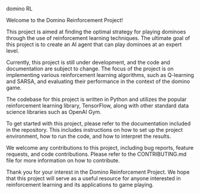 domino RL

Welcome to the Domino Reinforcement Project!

This project is aimed at finding the optimal strategy for playing dominoes through the use of reinforcement learning techniques. The ultimate goal of this project is to create an AI agent that can play dominoes at an expert level.

Currently, this project is still under development, and the code and documentation are subject to change. The focus of the project is on implementing various reinforcement learning algorithms, such as Q-learning and SARSA, and evaluating their performance in the context of the domino game.

The codebase for this project is written in Python and utilizes the popular reinforcement learning library, TensorFlow, along with other standard data science libraries such as OpenAI Gym.

To get started with this project, please refer to the documentation included in the repository. This includes instructions on how to set up the project environment, how to run the code, and how to interpret the results.

We welcome any contributions to this project, including bug reports, feature requests, and code contributions. Please refer to the CONTRIBUTING.md file for more information on how to contribute.

Thank you for your interest in the Domino Reinforcement Project. We hope that this project will serve as a useful resource for anyone interested in reinforcement learning and its applications to game playing.

